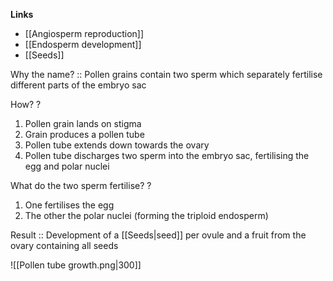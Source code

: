 **Links**
- [[Angiosperm reproduction]]
- [[Endosperm development]]
- [[Seeds]]

Why the name? :: Pollen grains contain two sperm which separately fertilise different parts of the embryo sac

How?
?
1. Pollen grain lands on stigma
2. Grain produces a pollen tube
3. Pollen tube extends down towards the ovary
4. Pollen tube discharges two sperm into the embryo sac, fertilising the egg and polar nuclei

What do the two sperm fertilise?
?
1. One fertilises the egg
2. The other the polar nuclei (forming the triploid endosperm)

Result :: Development of a [[Seeds|seed]] per ovule and a fruit from the ovary containing all seeds

![[Pollen tube growth.png|300]]